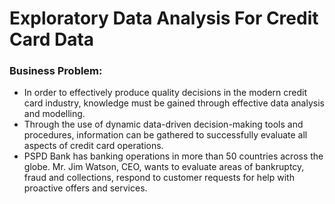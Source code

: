 # Exploratory Data Analysis For Credit Card Data
### Business Problem:

* In order to effectively produce quality decisions in the modern credit card industry, knowledge must be gained through effective data analysis and modelling. 
* Through the use of dynamic data-driven decision-making tools and procedures, information can be gathered to successfully evaluate all aspects of credit card operations. 
* PSPD Bank has banking operations in more than 50 countries across the globe. Mr. Jim Watson, CEO, wants to evaluate areas of bankruptcy, fraud and collections, respond to customer requests for help with proactive offers and services.
